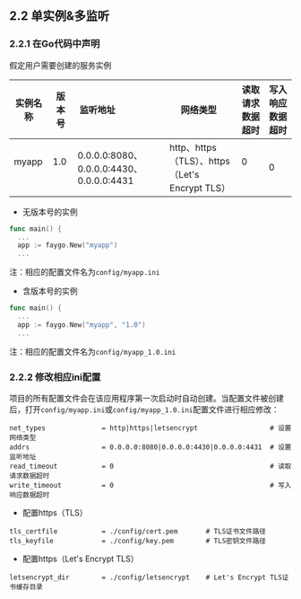 ## 2.2 单实例&多监听

### 2.2.1 在Go代码中声明

假定用户需要创建的服务实例

实例名称 | 版本号 | 监听地址                                  | 网络类型                                      | 读取请求数据超时 | 写入响应数据超时
--------|--------|------------------------------------------|----------------------------------------------|----------------|----------------
myapp   | 1.0    | 0.0.0.0:8080、0.0.0.0:4430、0.0.0.0:4431 | http、https（TLS）、https（Let's Encrypt TLS） | 0              | 0

- 无版本号的实例

```go
func main() {
  ...
  app := faygo.New("myapp")
  ...
```

注：相应的配置文件名为`config/myapp.ini`

- 含版本号的实例

```go
func main() {
  ...
  app := faygo.New("myapp", "1.0")
  ...
```

注：相应的配置文件名为`config/myapp_1.0.ini`

### 2.2.2 修改相应ini配置

项目的所有配置文件会在该应用程序第一次启动时自动创建。当配置文件被创建后，打开`config/myapp.ini`或`config/myapp_1.0.ini`配置文件进行相应修改：

```
net_types              = http|https|letsencrypt                  # 设置网络类型
addrs                  = 0.0.0.0:8080|0.0.0.0:4430|0.0.0.0:4431  # 设置监听地址
read_timeout           = 0                                       # 读取请求数据超时
write_timeout          = 0                                       # 写入响应数据超时
```

- 配置https（TLS）
```
tls_certfile           = ./config/cert.pem       # TLS证书文件路径
tls_keyfile            = ./config/key.pem        # TLS密钥文件路径
```


- 配置https（Let's Encrypt TLS）
```
letsencrypt_dir        = ./config/letsencrypt    # Let's Encrypt TLS证书缓存目录
```

